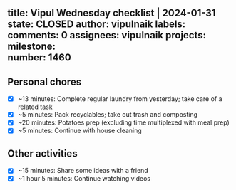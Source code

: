 title:	Vipul Wednesday checklist | 2024-01-31
state:	CLOSED
author:	vipulnaik
labels:	
comments:	0
assignees:	vipulnaik
projects:	
milestone:	
number:	1460
--
## Personal chores

- [x] ~13 minutes: Complete regular laundry from yesterday; take care of a related task
- [x] ~5 minutes: Pack recyclables; take out trash and composting
- [x] ~20 minutes: Potatoes prep (excluding time multiplexed with meal prep)
- [x] ~5 minutes: Continue with house cleaning 

## Other activities

- [x] ~15 minutes: Share some ideas with a friend
- [x] ~1 hour 5 minutes: Continue watching videos
